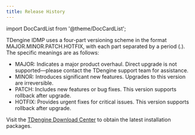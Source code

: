 ```yaml
---
title: Release History
---
```


import DocCardList from '@theme/DocCardList';

TDengine IDMP uses a four-part versioning scheme in the format MAJOR.MINOR.PATCH.HOTFIX, with each part separated by a period (.). The specific meanings are as follows:

- MAJOR: Indicates a major product overhaul. Direct upgrade is not supported—please contact the TDengine support team for assistance.
- MINOR: Introduces significant new features. Upgrades to this version are irreversible.
- PATCH: Includes new features or bug fixes. This version supports rollback after upgrade.
- HOTFIX: Provides urgent fixes for critical issues. This version supports rollback after upgrade.

Visit the [TDengine Download Center](https://tdengine.com/downloads/) to obtain the latest installation packages.

<DocCardList />

